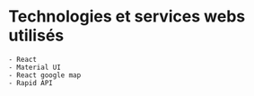 # Technologies et services webs utilisés

    - React
    - Material UI
    - React google map
    - Rapid API

